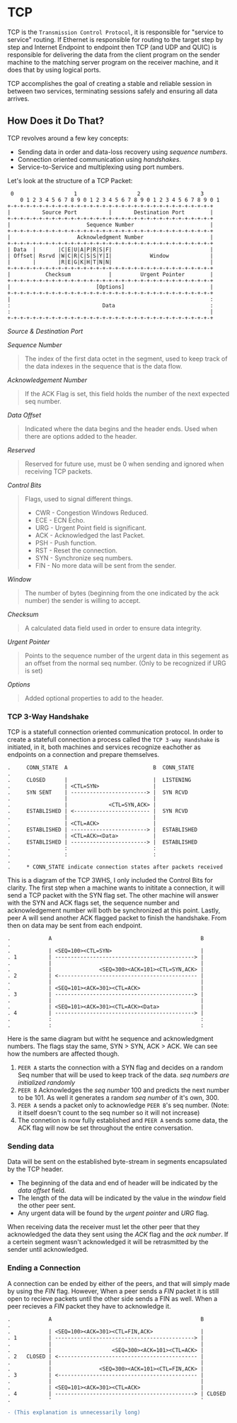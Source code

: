# TCP

TCP is the `Transmission Control Protocol`, it is responsible for "service to service" routing. If Ethernet is responsible for routing to the target step by step and Internet Endpoint to endpoint then TCP (and UDP and QUIC) is responsible for delivering the data from the client program on the sender machine to the matching server program on the receiver machine, and it does that by using logical ports.

TCP accomplishes the goal of creating a stable and reliable session in between two services, terminating sessions safely and ensuring all data arrives.

## How Does it Do That?

TCP revolves around a few key concepts:

* Sending data in order and data-loss recovery using *sequence numbers*.
* Connection oriented communication using *handshakes*.
* Service-to-Service and multiplexing using port numbers.

Let's look at the structure of a TCP Packet:

```
 0                   1                   2                   3
    0 1 2 3 4 5 6 7 8 9 0 1 2 3 4 5 6 7 8 9 0 1 2 3 4 5 6 7 8 9 0 1
+-+-+-+-+-+-+-+-+-+-+-+-+-+-+-+-+-+-+-+-+-+-+-+-+-+-+-+-+-+-+-+-+
|          Source Port          |       Destination Port        |
+-+-+-+-+-+-+-+-+-+-+-+-+-+-+-+-+-+-+-+-+-+-+-+-+-+-+-+-+-+-+-+-+
|                        Sequence Number                        |
+-+-+-+-+-+-+-+-+-+-+-+-+-+-+-+-+-+-+-+-+-+-+-+-+-+-+-+-+-+-+-+-+
|                     Acknowledgment Number                     |
+-+-+-+-+-+-+-+-+-+-+-+-+-+-+-+-+-+-+-+-+-+-+-+-+-+-+-+-+-+-+-+-+
| Data  |       |C|E|U|A|P|R|S|F|                               |
| Offset| Rsrvd |W|C|R|C|S|S|Y|I|            Window             |
|       |       |R|E|G|K|H|T|N|N|                               |
+-+-+-+-+-+-+-+-+-+-+-+-+-+-+-+-+-+-+-+-+-+-+-+-+-+-+-+-+-+-+-+-+
|           Checksum            |         Urgent Pointer        |
+-+-+-+-+-+-+-+-+-+-+-+-+-+-+-+-+-+-+-+-+-+-+-+-+-+-+-+-+-+-+-+-+
|                           [Options]                           |
+-+-+-+-+-+-+-+-+-+-+-+-+-+-+-+-+-+-+-+-+-+-+-+-+-+-+-+-+-+-+-+-+
|                                                               :
:                             Data                              :
:                                                               |
+-+-+-+-+-+-+-+-+-+-+-+-+-+-+-+-+-+-+-+-+-+-+-+-+-+-+-+-+-+-+-+-+
```

*Source & Destination Port*

*Sequence Number*

> The index of the first data octet in the segment, used to keep track of the data indexes in the sequence that is the data flow.

*Acknowledgement Number*

> If the ACK Flag is set, this field holds the number of the next expected seq number.

*Data Offset*

> Indicated where the data begins and the header ends. Used when there are options added to the header.

*Reserved*

> Reserved for future use, must be 0 when sending and ignored when receiving TCP packets.

*Control Bits*

> Flags, used to signal different things.
> * CWR - Congestion Windows Reduced.
> * ECE - ECN Echo.
> * URG - Urgent Point field is significant.
> * ACK - Acknowledged the last Packet.
> * PSH - Push function.
> * RST - Reset the connection.
> * SYN - Synchronize seq numbers.
> * FIN - No more data will be sent from the sender.

*Window*

> The number of bytes (beginning from the one indicated by the ack number) the sender is willing to accept.

*Checksum*

> A calculated data field used in order to ensure data integrity.

*Urgent Pointer*

> Points to the sequence number of the urgent data in this segement as an offset from the normal seq number. (Only to be recognized if URG is set)

*Options*

> Added optional properties to add to the header.

### TCP 3-Way Handshake

TCP is a statefull connection oriented communication protocol. In order to create a statefull connection a process called the `TCP 3-way Handshake` is initiated, in it, both machines and services recognize eachother as endpoints on a connection and prepare themselves.

```
.     CONN_STATE  A                           B  CONN_STATE
.
.     CLOSED      |                           |  LISTENING
.                 | <CTL=SYN>                 |
.     SYN SENT    | ------------------------> |  SYN RCVD
.                 |                           | 
.                 |             <CTL=SYN,ACK> | 
.     ESTABLISHED | <------------------------ |  SYN RCVD
.                 |                           | 
.                 | <CTL=ACK>                 |   
.     ESTABLISHED | ------------------------> |  ESTABLISHED
.                 | <CTL=ACK><Data>           | 
.     ESTABLISHED | ------------------------> |  ESTABLISHED
.                 :                           :
.                 :                           :
.
.     * CONN_STATE indicate connection states after packets received
```

This is a diagram of the TCP 3WHS, I only included the Control Bits for clarity. The first step when a machine wants to inititate a connection, it will send a TCP packet with the SYN flag set. The other machine will answer with the SYN and ACK flags set, the sequence number and acknowledgement number will both be synchronized at this point. Lastly, peer A will send another ACK flagged packet to finish the handshake. From then on data may be sent from each endpoint.

```
.            A                                               B
.
.            | <SEQ=100><CTL=SYN>                            |
. 1          | --------------------------------------------> |
.            |                                               |
.            |               <SEQ=300><ACK=101><CTL=SYN,ACK> | 
. 2          | <-------------------------------------------- |
.            |                                               |
.            | <SEQ=101><ACK=301><CTL=ACK>                   |   
. 3          | --------------------------------------------> |
.            |                                               |
.            | <SEQ=101><ACK=301><CTL=ACK><Data>             | 
. 4          | --------------------------------------------> |
.            :                                               :
.            :                                               :
```

Here is the same diagram but witht he sequence and acknowledgment numbers. The flags stay the same, SYN > SYN, ACK > ACK. We can see how the numbers are affected though.

1. `PEER A` starts the connection with a SYN flag and decides on a random Seq number that will be used to keep track of the data. *seq numbers are initialized randomly*
2. `PEER B` Acknowledges the *seq number* 100 and predicts the next number to be 101. As well it generates a random *seq number* of it's own, 300.
3. `PEER A` sends a packet only to acknowledge `PEER B`'s seq number. (Note: it itself doesn't count to the seq number so it will not increase)
4. The connetion is now fully established and `PEER A` sends some data, the ACK flag will now be set throughout the entire conversation.

### Sending data

Data will be sent on the established byte-stream in segments encapsulated by the TCP header.

* The beginning of the data and end of header will be indicated by the *data offset* field.
* The length of the data will be indicated by the value in the *window* field the other peer sent.
* Any urgent data will be found by the *urgent pointer* and *URG* flag.

When receiving data the receiver must let the other peer that they acknowledged the data they sent using the *ACK* flag and the *ack number*. If a certein segment wasn't acknowledged it will be retrasmitted by the sender until acknowledged.

### Ending a Connection

A connection can be ended by either of the peers, and that will simply made by using the *FIN* flag. However, When a peer sends a *FIN* packet it is still open to recieve packets until the other side sends a FIN as well. When a peer recieves a *FIN* packet they have to acknowledge it.

```
.            A                                               B
.
.            | <SEQ=100><ACK=301><CTL=FIN,ACK>               |
. 1          | --------------------------------------------> |
.            |                                               |
.            |                   <SEQ=300><ACK=101><CTL=ACK> | 
. 2   CLOSED | <-------------------------------------------- |
.            |                                               |
.            |               <SEQ=300><ACK=101><CTL=FIN,ACK> | 
. 3          | <-------------------------------------------- |
.            |                                               |
.            | <SEQ=101><ACK=301><CTL=ACK>                   | 
. 4          | --------------------------------------------> | CLOSED
.            '                                               '
```

```diff
- (This explanation is unnecessarily long)
```

